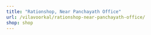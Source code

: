 ```yaml
---
title: "Rationshop, Near Panchayath Office"
url: /vilavoorkal/rationshop-near-panchayath-office/
shop: shop
---
```


